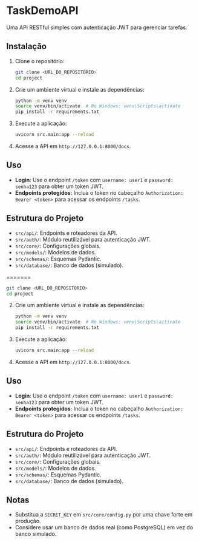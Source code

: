 # TaskDemoAPI

Uma API RESTful simples com autenticação JWT para gerenciar tarefas.

## Instalação

1. Clone o repositório:

   ```bash
   git clone <URL_DO_REPOSITORIO>
   cd project
   ```

2. Crie um ambiente virtual e instale as dependências:

   ```bash
   python -m venv venv
   source venv/bin/activate  # No Windows: venv\Scripts\activate
   pip install -r requirements.txt
   ```

3. Execute a aplicação:

   ```bash
   uvicorn src.main:app --reload
   ```

4. Acesse a API em `http://127.0.0.1:8000/docs`.

## Uso

- **Login**: Use o endpoint `/token` com `username: user1` e `password: senha123` para obter um token JWT.
- **Endpoints protegidos**: Inclua o token no cabeçalho `Authorization: Bearer <token>` para acessar os endpoints `/tasks`.

## Estrutura do Projeto

- `src/api/`: Endpoints e roteadores da API.
- `src/auth/`: Módulo reutilizável para autenticação JWT.
- `src/core/`: Configurações globais.
- `src/models/`: Modelos de dados.
- `src/schemas/`: Esquemas Pydantic.
- `src/database/`: Banco de dados (simulado).

=======
   ```bash
   git clone <URL_DO_REPOSITORIO>
   cd project
   ```

2. Crie um ambiente virtual e instale as dependências:
   ```bash
   python -m venv venv
   source venv/bin/activate  # No Windows: venv\Scripts\activate
   pip install -r requirements.txt
   ```

3. Execute a aplicação:
   ```bash
   uvicorn src.main:app --reload
   ```

4. Acesse a API em `http://127.0.0.1:8000/docs`.

## Uso

- **Login**: Use o endpoint `/token` com `username: user1` e `password: senha123` para obter um token JWT.
- **Endpoints protegidos**: Inclua o token no cabeçalho `Authorization: Bearer <token>` para acessar os endpoints `/tasks`.

## Estrutura do Projeto

- `src/api/`: Endpoints e roteadores da API.
- `src/auth/`: Módulo reutilizável para autenticação JWT.
- `src/core/`: Configurações globais.
- `src/models/`: Modelos de dados.
- `src/schemas/`: Esquemas Pydantic.
- `src/database/`: Banco de dados (simulado).

## Notas

- Substitua a `SECRET_KEY` em `src/core/config.py` por uma chave forte em produção.
- Considere usar um banco de dados real (como PostgreSQL) em vez do banco simulado.
